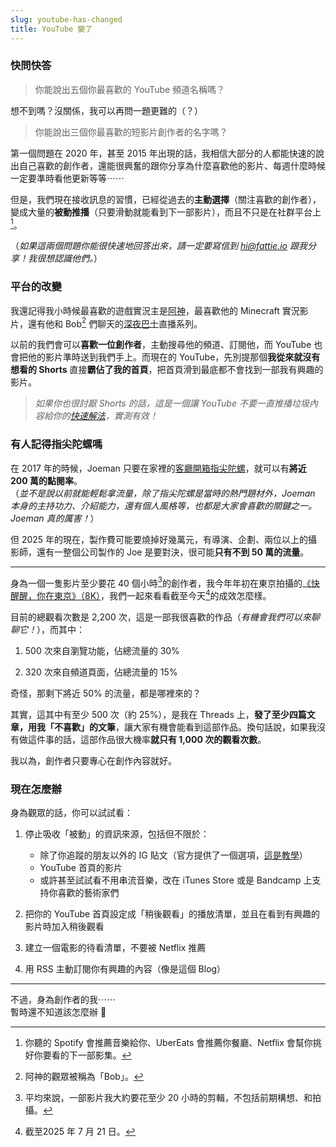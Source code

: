 ```yaml
---
slug: youtube-has-changed
title: YouTube 變了
---
```

### 快問快答

> 你能說出五個你最喜歡的 YouTube 頻道名稱嗎？

想不到嗎？沒關係，我可以再問一題更難的（？）

> 你能說出三個你最喜歡的短影片創作者的名字嗎？

<!-- truncate -->

第一個問題在 2020 年，甚至 2015 年出現的話，我相信大部分的人都能快速的說出自己喜歡的創作者，還能很興奮的跟你分享為什麼喜歡他的影片、每週什麼時候一定要準時看他更新等等⋯⋯

但是，我們現在接收訊息的習慣，已經從過去的**主動選擇**（關注喜歡的創作者），變成大量的**被動推播**（只要滑動就能看到下一部影片），而且不只是在社群平台上[^1]。

（_如果這兩個問題你能很快速地回答出來，請一定要寫信到 hi@fattie.io 跟我分享！我很想認識他們。_）

### 平台的改變

我還記得我小時候最喜歡的遊戲實況主是[阿神](https://www.youtube.com/channel/UCnJEWsS5agXCkqIpyHC9Grg)，最喜歡他的 Minecraft 實況影片，還有他和 Bob[^2] 們聊天的[深夜巴士](https://youtube.com/playlist?list=PLtHA2VxfiZuUrny3w48hUQ9fGfsP_Bupm)直播系列。

以前的我們會可以**喜歡一位創作者**，主動搜尋他的頻道、訂閱他，而 YouTube 也會把他的影片準時送到我們手上。而現在的 YouTube，先別提那個**我從來就沒有想看的 Shorts** 直接**霸佔了我的首頁**，把首頁滑到最底都不會找到一部我有興趣的影片。

> _如果你也很討厭 Shorts 的話，這是一個讓 YouTube 不要一直推播垃圾內容給你的[快速解法](https://youtu.be/ROaQW0-gKrg&t=69)，實測有效！_

### 有人記得指尖陀螺嗎

在 2017 年的時候，Joeman 只要在家裡的[客廳開箱指尖陀螺](https://youtu.be/g2MblLYAZyI?si=mavFcpgy-2gAkm0s)，就可以有**將近 200 萬的點閱率**。  
（_並不是說以前就能輕鬆拿流量，除了指尖陀螺是當時的熱門題材外，Joeman 本身的主持功力、介紹能力，還有個人風格等，也都是大家會喜歡的關鍵之一。Joeman 真的厲害！_）

但 2025 年的現在，製作費可能要燒掉好幾萬元，有導演、企劃、兩位以上的攝影師，還有一整個公司製作的 Joe 是要對決，很可能**只有不到 50 萬的流量**。

---

身為一個一隻影片至少要花 40 個小時[^3]的創作者，我今年年初在東京拍攝的[《快醒醒，你在東京》（8K）](https://youtu.be/JPtAAoyFNV8)，我們一起來看看截至今天[^4]的成效怎麼樣。

目前的總觀看次數是 2,200 次，這是一部我很喜歡的作品（_有機會我們可以來聊聊它！_），而其中：

1. 500 次來自瀏覽功能，佔總流量的 30%

2. 320 次來自頻道頁面，佔總流量的 15%

奇怪，那剩下將近 50% 的流量，都是哪裡來的？

其實，這其中有至少 500 次（約 25%），是我在 Threads 上，**發了至少四篇文章，用我「不喜歡」的文筆**，讓大家有機會能看到這部作品。換句話說，如果我沒有做這件事的話，這部作品很大機率**就只有 1,000 次的觀看次數**。

我以為，創作者只要專心在創作內容就好。

### 現在怎麼辦

身為觀眾的話，你可以試試看：

1. 停止吸收「被動」的資訊來源，包括但不限於：

   - 除了你追蹤的朋友以外的 IG 貼文（官方提供了一個選項，[這是教學](https://help.instagram.com/423267105807548)）
   - YouTube 首頁的影片
   - 或許甚至試試看不用串流音樂，改在 iTunes Store 或是 Bandcamp 上支持你喜歡的藝術家們

1. 把你的 YouTube 首頁設定成「稍後觀看」的播放清單，並且在看到有興趣的影片時加入稍後觀看

2. 建立一個電影的待看清單，不要被 Netflix 推薦

3. 用 RSS 主動訂閱你有興趣的內容（像是這個 Blog）

---

不過，身為創作者的我⋯⋯  
暫時還不知道該怎麼辦 🤔

[^1]: 你聽的 Spotify 會推薦音樂給你、UberEats 會推薦你餐廳、Netflix 會幫你挑好你要看的下一部影集。

[^2]: 阿神的觀眾被稱為「Bob」。

[^3]: 平均來說，一部影片我大約要花至少 20 小時的剪輯，不包括前期構想、和拍攝。

[^4]: 截至2025 年 7 月 21 日。